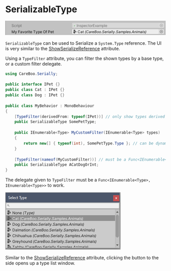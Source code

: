 SerializableType
================

![SerializableTypeDrawer](images/SerializableTypeDrawer.png)

`SerializableType` can be used to Serialize a `System.Type` reference. The UI is very similar to the [ShowSerializeReference](ShowSerializeReference.md) attribute.

Using a `TypeFilter` attribute, you can filter the shown types by a base type, or a custom filter delegate.

```cs
using CareBoo.Serially;

public interface IPet {}
public class Cat : IPet {}
public class Dog : IPet {}

public class MyBehavior : MonoBehaviour
{
    [TypeFilter(derivedFrom: typeof(IPet))] // only show types derived from IPet
    public SerializableType SomePetType;

    public IEnumerable<Type> MyCustomFilter(IEnumerable<Type> types)
    {
        return new[] { typeof(int), SomePetType.Type }; // can be dynamic, and related to this property.
    }

    [TypeFilter(nameof(MyCustomFilter))] // must be a Func<IEnumerable<Type>, IEnumerable<Type>>
    public SerializableType ACatDogOrInt;
}
```

The delegate given to `TypeFilter` must be a `Func<IEnumerable<Type>, IEnumerable<Type>>` to work.

![TypePickerWindow](images/TypePickerWindow.png)

Similar to the [ShowSerializeReference](ShowSerializeReference.md) attribute, clicking the button to the side opens up a type list window.
